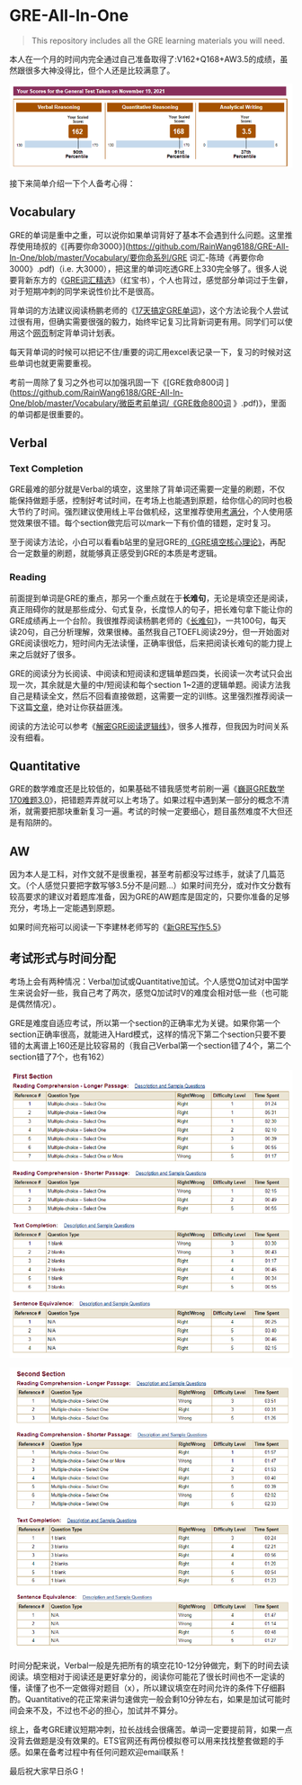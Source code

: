 # GRE-All-In-One

> This repository includes all the GRE learning materials you will need.

本人在一个月的时间内完全通过自己准备取得了:V162+Q168+AW3.5的成绩，虽然跟很多大神没得比，但个人还是比较满意了。

![image-20211212104300990](README.assets/image-20211212104300990.png)

接下来简单介绍一下个人备考心得：

## Vocabulary

GRE的单词是重中之重，可以说你如果单词背好了基本不会遇到什么问题。这里推荐使用琦叔的《[再要你命3000》](https://github.com/RainWang6188/GRE-All-In-One/blob/master/Vocabulary/要你命系列/GRE 词汇-陈琦《再要你命3000》.pdf)（i.e. 大3000），把这里的单词吃透GRE上330完全够了。很多人说要背新东方的《[GRE词汇精选](https://github.com/RainWang6188/GRE-All-In-One/blob/master/Vocabulary/GRE词汇精选（红宝书）.pdf)》（红宝书），个人也背过，感觉部分单词过于生僻，对于短期冲刺的同学来说性价比不是很高。

背单词的方法建议阅读杨鹏老师的《[17天搞定GRE单词](https://github.com/RainWang6188/GRE-All-In-One/blob/master/Vocabulary/17天搞定GRE单词杨鹏.pdf)》，这个方法论我个人尝试过很有用，但确实需要很强的毅力，始终牢记复习比背新词更有用。同学们可以使用这个[网页](https://exam4.us/)制定背单词计划表。

每天背单词的时候可以把记不住/重要的词汇用excel表记录一下，复习的时候对这些单词也就更需要重视。

考前一周除了复习之外也可以加强巩固一下《[GRE救命800词 ](https://github.com/RainWang6188/GRE-All-In-One/blob/master/Vocabulary/微臣考前单词/《GRE救命800词 》.pdf)》，里面的单词都是很重要的。



## Verbal

### Text Completion

GRE最难的部分就是Verbal的填空，这里除了背单词还需要一定量的刷题，不仅能保持做题手感，控制好考试时间，在考场上也能遇到原题，给你信心的同时也极大节约了时间。强烈建议使用线上平台做机经，这里推荐使用[考满分](https://gre.kmf.com/practise)，个人使用感觉效果很不错。每个section做完后可以mark一下有价值的错题，定时复习。

至于阅读方法论，小白可以看看b站里的皇冠GRE的[《GRE填空核心理论》](https://www.bilibili.com/video/BV1X5411E77u?from=search&seid=15862113654467010809&spm_id_from=333.337.0.0)，再配合一定数量的刷题，就能够真正感受到GRE的本质是考逻辑。

### Reading

前面提到单词是GRE的重点，那另一个重点就在于**长难句**，无论是填空还是阅读，真正阻碍你的就是那些成分、句式复杂，长度惊人的句子，把长难句拿下能让你的GRE成绩再上一个台阶。我很推荐阅读杨鹏老师的《[长难句](https://github.com/RainWang6188/GRE-All-In-One/blob/master/Verbal/Reading/长难句.pdf)》，一共100句，每天读20句，自己分析理解，效果很棒。虽然我自己TOEFL阅读29分，但一开始面对GRE阅读很吃力，短时间内无法读懂，正确率很低，后来把阅读长难句的能力提上来之后就好了很多。

GRE的阅读分为长阅读、中阅读和短阅读和逻辑单题四类，长阅读一次考试只会出现一次，其余就是大量的中/短阅读和每个section 1~2道的逻辑单题。阅读方法我自己是精读全文，然后不回看直接做题，这需要一定的训练。这里强烈推荐阅读一下这篇[文章](http://bbs.gter.net/forum.php?mod=viewthread&tid=1780746&highlight=%D1%EE%C5%F4)，绝对让你获益匪浅。

阅读的方法论可以参考《[解密GRE阅读逻辑线](https://github.com/RainWang6188/GRE-All-In-One/blob/master/Verbal/Reading/解密GRE阅读逻辑线.pdf)》，很多人推荐，但我因为时间关系没有细看。



## Quantitative

GRE的数学难度还是比较低的，如果基础不错我感觉考前刷一遍《[巍哥GRE数学170难题3.0](https://github.com/RainWang6188/GRE-All-In-One/blob/master/Quantitative/巍哥GRE数学170难题3.0.pdf)》，把错题弄弄就可以上考场了。如果过程中遇到某一部分的概念不清淅，就需要把那块重新复习一遍。考试的时候一定要细心，题目虽然难度不大但还是有陷阱的。



## AW

因为本人是工科，对作文就不是很重视，甚至考前都没写过练手，就读了几篇范文。（个人感觉只要把字数写够3.5分不是问题...）如果时间充分，或对作文分数有较高要求的建议对着题库准备，因为GRE的AW题库是固定的，只要你准备的足够充分，考场上一定能遇到原题。

如果时间充裕可以阅读一下李建林老师写的《[新GRE写作5.5](https://github.com/RainWang6188/GRE-All-In-One/blob/master/Analitical-Writing/新GRE写作5.5(最新修订版)%2B李建林.pdf)》



## 考试形式与时间分配

考场上会有两种情况：Verbal加试或Quantitative加试。个人感觉Q加试对中国学生来说会好一些，我自己考了两次，感觉Q加试时V的难度会相对低一些（也可能是偶然情况）。

GRE是难度自适应考试，所以第一个section的正确率尤为关键。如果你第一个section正确率很高，就能进入Hard模式，这样的情况下第二个section只要不要错的太离谱上160还是比较容易的（我自己Verbal第一个section错了4个，第二个section错了7个，也有162）

![image-20211212104347112](README.assets/image-20211212104347112.png)

![image-20211212104223471](README.assets/image-20211212104223471.png)

时间分配来说，Verbal一般是先把所有的填空花10-12分钟做完，剩下的时间去读阅读。填空相对于阅读还是更好拿分的，阅读你可能花了很长时间也不一定读的懂，读懂了也不一定做得对题目（x），所以建议填空在时间允许的条件下仔细斟酌。Quantitative的花正常来讲匀速做完一般会剩10分钟左右，如果是加试可能时间会来不及，不过也不必的担心，加试并不算分。



综上，备考GRE建议短期冲刺，拉长战线会很痛苦。单词一定要提前背，如果一点没背去做题是没有效果的。ETS官网还有两份模拟卷可以用来找找整套做题的手感。如果在备考过程中有任何问题欢迎email联系！

最后祝大家早日杀G！

